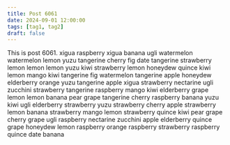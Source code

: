 ```yaml
---
title: Post 6061
date: 2024-09-01 12:00:00
tags: [tag1, tag2]
draft: false
---
```

This is post 6061.
xigua
raspberry
xigua
banana
ugli
watermelon
watermelon
lemon
yuzu
tangerine
cherry
fig
date
tangerine
strawberry
lemon
lemon
lemon
yuzu
kiwi
strawberry
lemon
honeydew
quince
kiwi
lemon
mango
kiwi
tangerine
fig
watermelon
tangerine
apple
honeydew
elderberry
orange
yuzu
tangerine
apple
xigua
strawberry
nectarine
ugli
zucchini
strawberry
tangerine
raspberry
mango
kiwi
elderberry
grape
lemon
lemon
banana
pear
grape
tangerine
cherry
raspberry
banana
yuzu
kiwi
ugli
elderberry
strawberry
yuzu
strawberry
cherry
apple
strawberry
lemon
banana
strawberry
mango
lemon
strawberry
quince
kiwi
pear
grape
cherry
grape
ugli
raspberry
nectarine
zucchini
apple
elderberry
quince
grape
honeydew
lemon
raspberry
orange
raspberry
strawberry
raspberry
quince
date
banana

